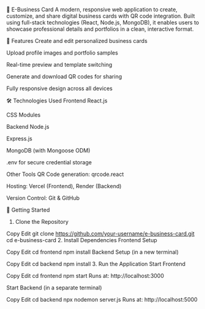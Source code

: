 📇 E-Business Card
A modern, responsive web application to create, customize, and share digital business cards with QR code integration. Built using full-stack technologies (React, Node.js, MongoDB), it enables users to showcase professional details and portfolios in a clean, interactive format.

🚀 Features
Create and edit personalized business cards

Upload profile images and portfolio samples

Real-time preview and template switching

Generate and download QR codes for sharing

Fully responsive design across all devices

🛠️ Technologies Used
Frontend
React.js

CSS Modules

Backend
Node.js

Express.js

MongoDB (with Mongoose ODM)

.env for secure credential storage

Other Tools
QR Code generation: qrcode.react

Hosting: Vercel (Frontend), Render (Backend)

Version Control: Git & GitHub

🚀 Getting Started
1. Clone the Repository

Copy
Edit
git clone https://github.com/your-username/e-business-card.git
cd e-business-card
2. Install Dependencies
Frontend Setup

Copy
Edit
cd frontend
npm install
Backend Setup (in a new terminal)

Copy
Edit
cd backend
npm install
3. Run the Application
Start Frontend

Copy
Edit
cd frontend
npm start
Runs at: http://localhost:3000

Start Backend (in a separate terminal)

Copy
Edit
cd backend
npx nodemon server.js
Runs at: http://localhost:5000